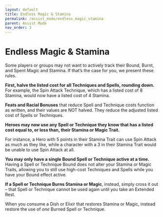 ```yaml
---
layout: default
title: Endless Magic & Stamina
permalink: /assist_mode/endless_magic_stamina
parent: Assist Mode
nav_order: 3
---
```


# Endless Magic & Stamina

Some players or groups may not want to actively track their Bound, Burnt, and Spent Magic and Stamina. If that’s the case for you, we present these rules.

**First, halve the listed cost for all Techniques and Spells, rounding down.** For example, the Spin Attack Technique, which has a listed cost of 8 Stamina, would now have a listed cost of 4 Stamina.

**Feats and Racial Bonuses** that reduce Spell and Technique costs function as written, and their values are NOT halved. They reduce the adjusted listed cost of Spells or Techniques.

**Heroes may now use any Spell or Technique they know that has a listed cost equal to, or less than, their Stamina or Magic Trait.**

For instance, a Hero with 5 points in their Stamina Trait can use Spin Attack as much as they like, while a character with a 3 in their Stamina Trait would be unable to use Spin Attack at all.

**You may only have a single Bound Spell or Technique active at a time.** Having a Spell or Technique Bound does not alter your Stamina or Magic Traits, allowing you to still use high-cost Techniques and Spells while you have your Bound effect active.

**If a Spell or Technique Burns Stamina or Magic**, instead, simply cross it out – that Spell or Technique cannot be used again until you take an Extended Rest. 

When you consume a Dish or Elixir that restores Stamina or Magic, instead restore the use of *one* Burned Spell or Technique.
